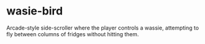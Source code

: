 # wasie-bird
Arcade-style side-scroller where the player controls a wassie, attempting to fly between columns of fridges without hitting them.
